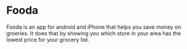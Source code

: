 # Fooda

Fooda is an app for android and iPhone that helps you save money on groeries. It does that by showing you which store in your area has the lowest price for your grocery list.
